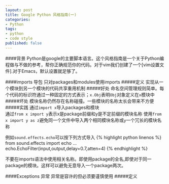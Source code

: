 ```yaml
---
layout: post
title: Google Python 风格指南(一)
categories:
- Python
tags:
- python
- code style
published: false
---
```


####背景
Python是google的主要脚本语言。这个风格指南是一个关于Python编程做与不做的参考，帮你正确规范你的代码。对于vim我们创建了一个[vim设置文件].对于Emacs，默认设置就足够了。


####imports 导包
只对packages和modules使用imports
#####定义
实现从一个模块到另一个模块的代码共享重用机制
#####好处
命名空间管理规则简单。每个代码的标识符通过一种固定的方式表示；`x.Obj`表明`Obj`对象定义在`x`模块中
#####坏处
模块名称仍然存在名称碰撞。一些模块的名称太长会带来不方便
#####实践
通过`import x`导入packages和模块   
通过`from x import y`表示x是package前缀和y是不定前缀的模块名称
使用`from x import y as z`避免同一个文件中导入两个相同模块名称或`y`一个冗长的模块名称

例如`sound.effects.echo`可以按下列方式导入
{% highlight python linenos %}
from sound.effects import echo
...
echo.EchoFilter(input,output,delay=0.7,atten=4)
{% endhighlight  %}

不要在imports语法中使用相关名称。即使用package的全名,即使对于同一package的模块。这样可以避免无意导入一个package两次。

####Exceptions 异常
异常是容许的但必须要谨慎使用
#####定义

 
